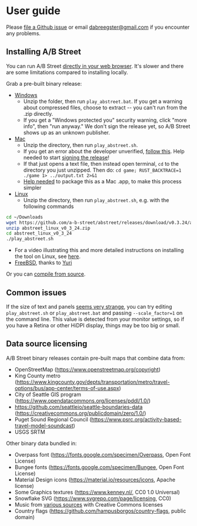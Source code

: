 # User guide

Please [file a Github issue](https://github.com/a-b-street/abstreet/issues/) or
email <dabreegster@gmail.com> if you encounter any problems.

## Installing A/B Street

You can run A/B Street
[directly in your web browser](http://play.abstreet.org/0.3.24/abstreet.html).
It's slower and there are some limitations compared to installing locally.

Grab a pre-built binary release:

- [Windows](https://github.com/a-b-street/abstreet/releases/download/v0.3.24/abstreet_windows_v0_3_24.zip)
  - Unzip the folder, then run `play_abstreet.bat`. If you get a warning about
    compressed files, choose to extract -- you can't run from the .zip directly.
  - If you get a "Windows protected you" security warning, click "more info",
    then "run anyway." We don't sign the release yet, so A/B Street shows up as
    an unknown publisher.
- [Mac](https://github.com/a-b-street/abstreet/releases/download/v0.3.24/abstreet_mac_v0_3_24.zip)
  - Unzip the directory, then run `play_abstreet.sh`.
  - If you get an error about the developer unverified,
    [follow this](https://support.apple.com/guide/mac-help/open-a-mac-app-from-an-unidentified-developer-mh40616/mac).
    Help needed to start
    [signing the release](https://github.com/a-b-street/abstreet/issues/107)!
  - If that just opens a text file, then instead open terminal, `cd` to the
    directory you just unzipped. Then do:
    `cd game; RUST_BACKTRACE=1 ./game 1> ../output.txt 2>&1`
  - [Help needed](https://github.com/a-b-street/abstreet/issues/77) to package
    this as a Mac .app, to make this process simpler
- [Linux](https://github.com/a-b-street/abstreet/releases/download/v0.3.24/abstreet_linux_v0_3_24.zip)
  - Unzip the directory, then run `play_abstreet.sh`, e.g. with the following
    commands

```bash
cd ~/Downloads
wget https://github.com/a-b-street/abstreet/releases/download/v0.3.24/abstreet_linux_v0_3_24.zip
unzip abstreet_linux_v0_3_24.zip
cd abstreet_linux_v0_3_24
./play_abstreet.sh
```

- For a video illustrating this and more detailed instructions on installing the
  tool on Linux, see [here](run_on_linux.gif).
- [FreeBSD](https://www.freshports.org/games/abstreet/), thanks to
  [Yuri](https://github.com/yurivict)

Or you can [compile from source](../tech/dev/index.md).

## Common issues

If the size of text and panels
[seems very strange](https://github.com/a-b-street/abstreet/issues/381), you can
try editing `play_abstreet.sh` or `play_abstreet.bat` and passing
`--scale_factor=1` on the command line. This value is detected from your monitor
settings, so if you have a Retina or other HiDPI display, things may be too big
or small.

## Data source licensing

A/B Street binary releases contain pre-built maps that combine data from:

- OpenStreetMap (<https://www.openstreetmap.org/copyright>)
- King County metro
  (<https://www.kingcounty.gov/depts/transportation/metro/travel-options/bus/app-center/terms-of-use.aspx>)
- City of Seattle GIS program
  (<https://www.opendatacommons.org/licenses/pddl/1.0/>)
- <https://github.com/seattleio/seattle-boundaries-data>
  (<https://creativecommons.org/publicdomain/zero/1.0/>)
- Puget Sound Regional Council
  (<https://www.psrc.org/activity-based-travel-model-soundcast>)
- USGS SRTM

Other binary data bundled in:

- Overpass font (<https://fonts.google.com/specimen/Overpass>, Open Font
  License)
- Bungee fonts (<https://fonts.google.com/specimen/Bungee>, Open Font License)
- Material Design icons (<https://material.io/resources/icons>, Apache license)
- Some Graphics textures (<https://www.kenney.nl/>, CC0 1.0 Universal)
- Snowflake SVG (<https://www.svgrepo.com/page/licensing>, CC0)
- Music from
  [various sources](https://github.com/a-b-street/abstreet/tree/master/data/system/assets/music/sources.md)
  with Creative Commons licenses
- Country flags (<https://github.com/hampusborgos/country-flags>, public domain)

